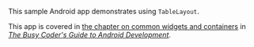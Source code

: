 This sample Android app demonstrates
using `TableLayout`.

This app is covered in 
[the chapter on common widgets and containers](https://commonsware.com/Android/previews/other-common-widgets-and-containers)
in [*The Busy Coder's Guide to Android Development*](https://commonsware.com/Android/).

